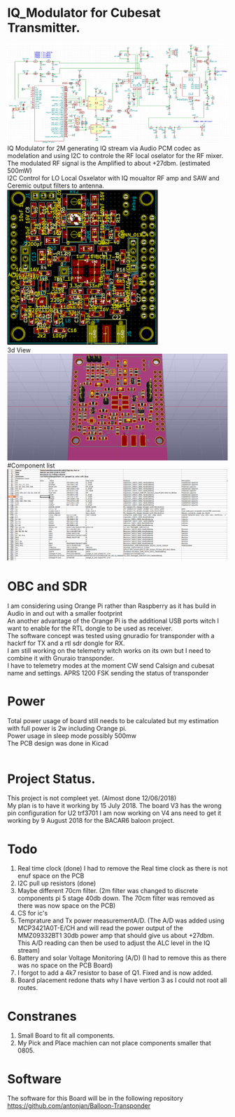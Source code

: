 # IQ_Modulator for Cubesat Transmitter.
![Alt text](doc/IQ_Modulator_Digram_1.png?raw=true "PCB")<br>
IQ Modulator for 2M generating IQ stream via Audio PCM codec as modelation and using I2C to controle the RF local oselator for the RF mixer. The modulated RF signal is the Amplified to about +27dbm. (estimated 500mW)<br>
I2C Control for LO Local Osxelator with IQ moualtor RF amp and SAW and Ceremic output filters to antenna.<br>
<b><This is not complete yet still designing ></b>
![Alt text](doc/IQ_Modulator_PCB_placement_1.png?raw=true "PCB")<br>
3d View<br>
![Alt text](doc/IQ_Modulator_3d_view_1.jpg?raw=true "PCB")<br>
#Component list
![Alt text](doc/Component_list_1.png?raw=true "PCB")<br>  
# OBC and SDR  
I am considering using Orange Pi rather than Raspberry as it has build in Audio in and out with a smaller footprint<br>
An another advantage of the Orange Pi is the additional USB ports witch I want to enable for the RTL dongle to be used as receiver.<br>
The software concept was tested using gnuradio for transponder with a hackrf for TX and a rtl sdr dongle for RX.<br>
I am still working on the telemetry witch works on its own but I need to combine it with Gnuraio transponder.<br>
I have to telemetry modes at the moment CW send Calsign and cubesat name and settings. APRS 1200 FSK sending the status of transponder<br>
# Power
Total power usage of board still needs to be calculated but my estimation with full power is 2w including Orange pi.<br>
Power usage in sleep mode possibly 500mw<br>
The PCB design was done in Kicad<br>
<br>
# Project Status.
This project is not compleet yet. (Almost done 12/06/2018)  
My plan is to have it working by 15 July 2018.
The board V3 has the wrong pin configuration for U2 trf3701
I am now working on V4 ans need to get it working by 9 August 2018 for the BACAR6 baloon project.
# Todo
1) Real time clock (done) I had to remove the Real time clock as there is not enuf space on the PCB<br>
2) I2C pull up resistors (done)<br>
3) Maybe different 70cm filter. (2m filter was changed to discrete components pi 5 stage 40db down. The 70cm filter was removed as there was now space on the PCB)<br>
4) CS for ic's<br>
5) Temprature and Tx power measurementA/D. (The A/D was added using MCP3421A0T-E/CH and will read the power output of the MMZ09332BT1 30db power amp that should give us about +27dbm. This A/D reading can then be used to adjust the ALC level in the IQ stream)<br>
6) Battery and solar Voltage Monitoring (A/D) (I had to remove this as there was no space on the PCB Board)<br>
7) I forgot to add a 4k7 resistor to base of Q1. Fixed and is now added.
8) Board placement redone thats why I have vertion 3 as I could not root all routes.  
# Constranes 
1) Small Board to fit all components.
2) My Pick and Place machien can not place components smaller that 0805.  
# Software
The software for this Board will be in the following repository
https://github.com/antonjan/Balloon-Transponder  
  


